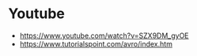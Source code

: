 # Youtube
* https://www.youtube.com/watch?v=SZX9DM_gyOE
* https://www.tutorialspoint.com/avro/index.htm